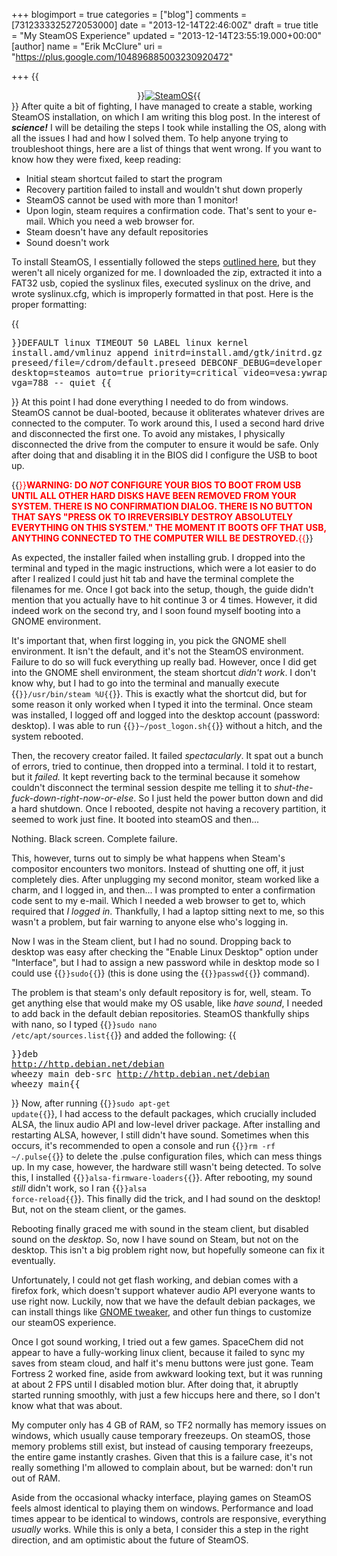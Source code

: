 +++
blogimport = true
categories = ["blog"]
comments = [7312333325272053000]
date = "2013-12-14T22:46:00Z"
draft = true
title = "My SteamOS Experience"
updated = "2013-12-14T23:55:19.000+00:00"
[author]
name = "Erik McClure"
uri = "https://plus.google.com/104896885003230920472"

+++
{{<div style="text-align:center">}}<a href="http://i.imgur.com/UoeZCWN.png"><img style="max-height:256px;" src="http://i.imgur.com/UoeZCWN.png" alt="SteamOS"/></a>{{</div>}}
After quite a bit of fighting, I have managed to create a stable, working SteamOS installation, on which I am writing this blog post. In the interest of ***science!*** I will be detailing the steps I took while installing the OS, along with all the issues I had and how I solved them. To help anyone trying to troubleshoot things, here are a list of things that went wrong. If you want to know how they were fixed, keep reading:

 * Initial steam shortcut failed to start the program
 * Recovery partition failed to install and wouldn't shut down properly
 * SteamOS cannot be used with more than 1 monitor!
 * Upon login, steam requires a confirmation code. That's sent to your e-mail. Which you need a web browser for.
 * Steam doesn't have any default repositories
 * Sound doesn't work
 
To install SteamOS, I essentially followed the steps [outlined here](http://www.reddit.com/r/SteamOS/comments/1swy8a/steam_os_full_installation_guide_uefi_workaround/), but they weren't all nicely organized for me. I downloaded the zip, extracted it into a FAT32 usb, copied the syslinux files, executed syslinux on the drive, and wrote syslinux.cfg, which is improperly formatted in that post. Here is the proper formatting:

{{<pre>}}DEFAULT linux
TIMEOUT 50
LABEL linux
    kernel install.amd/vmlinuz
    append initrd=install.amd/gtk/initrd.gz preseed/file=/cdrom/default.preseed DEBCONF_DEBUG=developer desktop=steamos auto=true priority=critical video=vesa:ywrap,mtrr vga=788 -- quiet
{{</pre>}}
At this point I had done everything I needed to do from windows. SteamOS cannot be dual-booted, because it obliterates whatever drives are connected to the computer. To work around this, I used a second hard drive and disconnected the first one. To avoid any mistakes, I physically disconnected the drive from the computer to ensure it would be safe. Only after doing that and disabling it in the BIOS did I configure the USB to boot up.

{{<span style="color:#f00">}}**WARNING: DO *NOT* CONFIGURE YOUR BIOS TO BOOT FROM USB UNTIL ALL OTHER HARD DISKS HAVE BEEN REMOVED FROM YOUR SYSTEM. THERE IS NO CONFIRMATION DIALOG. THERE IS NO BUTTON THAT SAYS "PRESS OK TO IRREVERSIBLY DESTROY ABSOLUTELY EVERYTHING ON THIS SYSTEM." THE MOMENT IT BOOTS OFF THAT USB, ANYTHING CONNECTED TO THE COMPUTER WILL BE DESTROYED.**{{</span>}}

As expected, the installer failed when installing grub. I dropped into the terminal and typed in the magic instructions, which were a lot easier to do after I realized I could just hit tab and have the terminal complete the filenames for me. Once I got back into the setup, though, the guide didn't mention that you actually have to hit continue 3 or 4 times. However, it did indeed work on the second try, and I soon found myself booting into a GNOME environment.

It's important that, when first logging in, you pick the GNOME shell environment. It isn't the default, and it's not the SteamOS environment. Failure to do so will fuck everything up really bad. However, once I did get into the GNOME shell environment, the steam shortcut *didn't work*. I don't know why, but I had to go into the terminal and manually execute {{<code>}}/usr/bin/steam %U{{</code>}}. This is exactly what the shortcut did, but for some reason it only worked when I typed it into the terminal. Once steam was installed, I logged off and logged into the desktop account (password: desktop). I was able to run {{<code>}}~/post_logon.sh{{</code>}} without a hitch, and the system rebooted.

Then, the recovery creator failed. It failed *spectacularly*. It spat out a bunch of errors, tried to continue, then dropped into a terminal. I told it to restart, but it *failed.* It kept reverting back to the terminal because it somehow couldn't disconnect the terminal session despite me telling it to *shut-the-fuck-down-right-now-or-else*. So I just held the power button down and did a hard shutdown. Once I rebooted, despite not having a recovery partition, it seemed to work just fine. It booted into steamOS and then...

Nothing. Black screen. Complete failure.

This, however, turns out to simply be what happens when Steam's compositor encounters two monitors. Instead of shutting one off, it just completely dies. After unplugging my second monitor, steam worked like a charm, and I logged in, and then... I was prompted to enter a confirmation code sent to my e-mail. Which I needed a web browser to get to, which required that *I logged in*. Thankfully, I had a laptop sitting next to me, so this wasn't a problem, but fair warning to anyone else who's logging in.

Now I was in the Steam client, but I had no sound. Dropping back to desktop was easy after checking the "Enable Linux Desktop" option under "Interface", but I had to assign a new password while in desktop mode so I could use {{<code>}}sudo{{</code>}} (this is done using the {{<code>}}passwd{{</code>}} command).

The problem is that steam's only default repository is for, well, steam. To get anything else that would make my OS usable, like *have sound*, I needed to add back in the default debian repositories. SteamOS thankfully ships with nano, so I typed {{<code>}}sudo nano /etc/apt/sources.list{{</code>}} and added the following:
{{<pre>}}deb http://http.debian.net/debian wheezy main
deb-src http://http.debian.net/debian wheezy main{{</pre>}}
Now, after running {{<code>}}sudo apt-get update{{</code>}}, I had access to the default packages, which crucially included ALSA, the linux audio API and low-level driver package. After installing and restarting ALSA, however, I still didn't have sound. Sometimes when this occurs, it's recommended to open a console and run {{<code>}}rm -rf ~/.pulse{{</code>}} to delete the .pulse configuration files, which can mess things up. In my case, however, the hardware still wasn't being detected. To solve this, I installed {{<code>}}alsa-firmware-loaders{{</code>}}. After rebooting, my sound *still* didn't work, so I ran {{<code>}}alsa force-reload{{</code>}}. This finally did the trick, and I had sound on the desktop! But, not on the steam client, or the games.

Rebooting finally graced me with sound in the steam client, but disabled sound on the *desktop*. So, now I have sound on Steam, but not on the desktop. This isn't a big problem right now, but hopefully someone can fix it eventually.

Unfortunately, I could not get flash working, and debian comes with a firefox fork, which doesn't support whatever audio API everyone wants to use right now. Luckily, now that we have the default debian packages, we can install things like [GNOME tweaker](http://steamcommunity.com/groups/steamuniverse/discussions/1/648814395929616740/), and other fun things to customize our steamOS experience.

Once I got sound working, I tried out a few games. SpaceChem did not appear to have a fully-working linux client, because it failed to sync my saves from steam cloud, and half it's menu buttons were just gone. Team Fortress 2 worked fine, aside from awkward looking text, but it was running at about 2 FPS until I disabled motion blur. After doing that, it abruptly started running smoothly, with just a few hiccups here and there, so I don't know what that was about.

My computer only has 4 GB of RAM, so TF2 normally has memory issues on windows, which usually cause temporary freezeups. On steamOS, those memory problems still exist, but instead of causing temporary freezeups, the entire game instantly crashes. Given that this is a failure case, it's not really something I'm allowed to complain about, but be warned: don't run out of RAM.

Aside from the occasional whacky interface, playing games on SteamOS feels almost identical to playing them on windows. Performance and load times appear to be identical to windows, controls are responsive, everything *usually* works. While this is only a beta, I consider this a step in the right direction, and am optimistic about the future of SteamOS.
